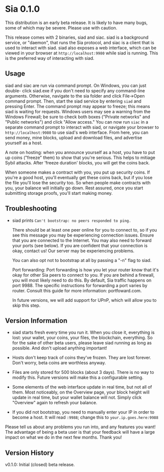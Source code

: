 Sia 0.1.0
=========

This distribution is an early beta release. It is likely to have many bugs,
some of which may be severe. Please use with caution.

This release comes with 2 binaries, siad and siac. siad is a background
service, or "daemon", that runs the Sia protocol, and siac is a client that is
used to interact with siad. siad also exposes a web interface, which can be
viewed in your browser at `http://localhost:9980` while siad is running. This is the
preferred way of interacting with siad.

Usage
-----

siad and siac are run via command prompt. On Windows, you can just double-
click siad.exe if you don't need to specify any command-line arguments.
Otherwise, navigate to the sia folder and click File->Open command prompt.
Then, start the siad service by entering `siad` and pressing Enter. The
command prompt may appear to freeze; this means siad is waiting for requests.
Windows users may see a warning from the Windows Firewall; be sure to check
both boxes ("Private networks" and "Public networks") and click "Allow
access." You can now run `siac` in a separate command prompt to interact with
siad, or navigate your browser to `http://localhost:9980` to use siad's web
interface. From here, you can send money, mine blocks, upload and download
files, and advertise yourself as a host.

A note on hosting: when you announce yourself as a host, you have to put up
coins ("freeze" them) to show that you're serious. This helps to mitiage Sybil
attacks. After 'freeze duration' blocks, you will get the coins back.

When someone makes a contract with you, you put up security coins. If you're a
good host, you'll eventually get these coins back, but if you lose the file
you'll lose the security too. So when people make contracts with you, your
balance will initially go down. Rest assured, once you start submitting storage
proofs, you'll start making money.

Troubleshooting
---------------

- siad prints `Can't bootstrap: no peers responded to ping.`

  There should be at least one peer online for you to connect to, so if you
  see this message you may be experiencing connection issues. Ensure that you
  are connected to the Internet. You may also need to forward your ports (see
  below). If you are confident that your connection is okay, contact us! Our
  server may be experiencing problems.

  You can also opt not to bootstrap at all by passing a "-n" flag to siad.

  Port forwarding:
  Port forwarding is how you let your router know that it's okay for other Sia
  peers to connect to you. If you are behind a firewall, you will most likely
  need to do this. By default, Sia traffic happens on port 9988. The specific
  instructions for forwarding a port varies by router. Consult this guide for
  more information: portfoward.com.

  In future versions, we will add support for UPnP, which will allow you to
  skip this step.

Version Information
-------------------

- siad starts fresh every time you run it. When you close it, everything is
  lost: your wallet, your coins, your files, the blockchain, everything. So
  for the sake of other beta users, please leave siad running as long as
  possible. And don't upload anything important!

- Hosts don't keep track of coins they've frozen. They are lost forever. Don't
  worry, beta coins are worthless anyway.

- Files are only stored for 500 blocks (about 3 days). There is no way to
  modify this. Future versions will make this a configurable setting.

- Some elements of the web interface update in real time, but not all of them.
  Most noticeably, on the Overview page, your block height will update in real
  time, but your wallet balance will not. Simply click "Overview" again to
  refresh your balance.

- If you did not bootstrap, you need to manually enter your IP in order to
  become a host. It will read `:9988`; change this to `your.ip.goes.here:9988`

Please tell us about any problems you run into, and any features you want! The
advantage of being a beta user is that your feedback will have a large impact
on what we do in the next few months. Thank you!

Version History
---------------

v0.1.0: Initial (closed) beta release.

